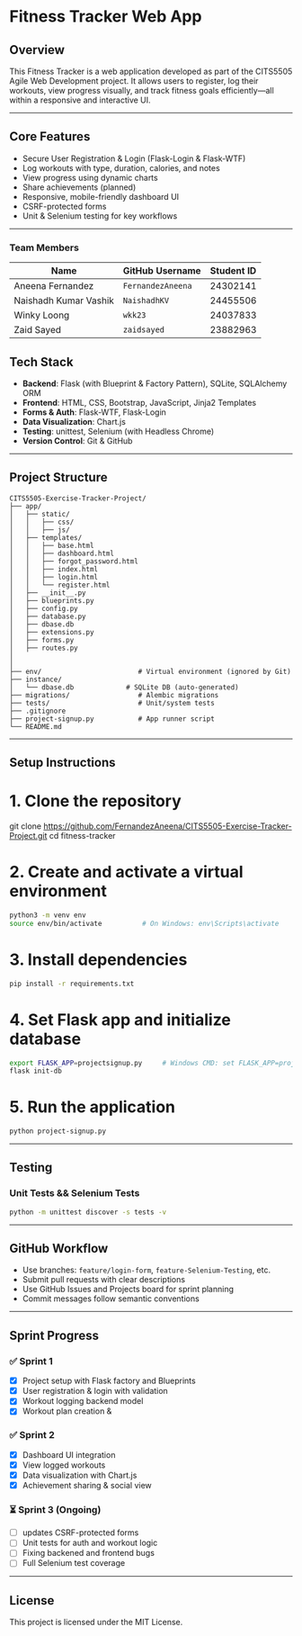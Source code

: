# Fitness Tracker Web App

## Overview

This Fitness Tracker is a web application developed as part of the CITS5505 Agile Web Development project. It allows users to register, log their workouts, view progress visually, and track fitness goals efficiently—all within a responsive and interactive UI.

---

## Core Features

- Secure User Registration & Login (Flask-Login & Flask-WTF)
- Log workouts with type, duration, calories, and notes
- View progress using dynamic charts
- Share achievements (planned)
- Responsive, mobile-friendly dashboard UI
- CSRF-protected forms
- Unit & Selenium testing for key workflows

---

### **Team Members**

| Name                  | GitHub Username     | Student ID |
|-----------------------|---------------------|------------|
| Aneena Fernandez      | `FernandezAneena`   | 24302141   |
| Naishadh Kumar Vashik | `NaishadhKV`        | 24455506   |
| Winky Loong           | `wkk23`             | 24037833   |
| Zaid Sayed            | `zaidsayed`         | 23882963   |



## Tech Stack

- **Backend**: Flask (with Blueprint & Factory Pattern), SQLite, SQLAlchemy ORM  
- **Frontend**: HTML, CSS, Bootstrap, JavaScript, Jinja2 Templates  
- **Forms & Auth**: Flask-WTF, Flask-Login  
- **Data Visualization**: Chart.js  
- **Testing**: unittest, Selenium (with Headless Chrome)  
- **Version Control**: Git & GitHub  

---

## Project Structure

```
CITS5505-Exercise-Tracker-Project/
├── app/
│   ├── static/
│   │   ├── css/
│   │   ├── js/
│   ├── templates/
│   │   ├── base.html
│   │   ├── dashboard.html
│   │   ├── forgot_password.html
│   │   ├── index.html
│   │   ├── login.html
│   │   └── register.html
│   ├── __init__.py
│   ├── blueprints.py
│   ├── config.py
│   ├── database.py
│   ├── dbase.db
│   ├── extensions.py
│   ├── forms.py
│   ├── routes.py
│   
│
├── env/                        # Virtual environment (ignored by Git)
├── instance/
│   └── dbase.db             # SQLite DB (auto-generated)
├── migrations/                 # Alembic migrations 
├── tests/                      # Unit/system tests
├── .gitignore
├── project-signup.py           # App runner script
└── README.md
```

---

## Setup Instructions


# 1. Clone the repository
git clone https://github.com/FernandezAneena/CITS5505-Exercise-Tracker-Project.git
cd fitness-tracker

# 2. Create and activate a virtual environment

```bash
python3 -m venv env
source env/bin/activate          # On Windows: env\Scripts\activate
```

# 3. Install dependencies

```bash
pip install -r requirements.txt
```

# 4. Set Flask app and initialize database

```bash
export FLASK_APP=projectsignup.py     # Windows CMD: set FLASK_APP=projectsignup.py
flask init-db
```

# 5. Run the application

```bash
python project-signup.py 
```

---

## Testing

### Unit Tests && Selenium Tests

```bash
python -m unittest discover -s tests -v  
```

---

## GitHub Workflow

- Use branches: `feature/login-form`, `feature-Selenium-Testing`, etc.
- Submit pull requests with clear descriptions
- Use GitHub Issues and Projects board for sprint planning
- Commit messages follow semantic conventions

---

## Sprint Progress

### ✅ Sprint 1
- [x] Project setup with Flask factory and Blueprints  
- [x] User registration & login with validation  
- [x] Workout logging backend model  
- [x] Workout plan creation &

### ✅ Sprint 2
- [x] Dashboard UI integration  
- [x] View logged workouts  
- [x] Data visualization with Chart.js  
- [x] Achievement sharing & social view  

### ⏳ Sprint 3 (Ongoing)
- [ ] updates CSRF-protected forms   
- [ ] Unit tests for auth and workout logic  
- [ ] Fixing backened and frontend bugs
- [ ] Full Selenium test coverage  

---

## License

This project is licensed under the MIT License.